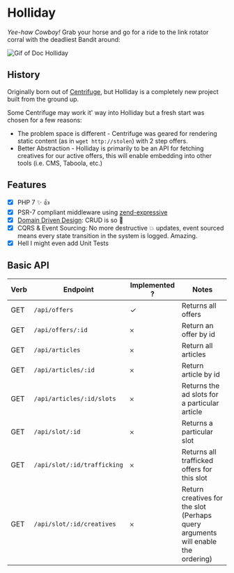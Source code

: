 # Holliday

*Yee-haw Cowboy!* Grab your horse and go for a ride to the link rotator corral with the deadliest Bandit around:


![Gif of Doc Holliday](public/img/readme/huckleberry.gif)


## History

Originally born out of [Centrifuge](https://github.com/ClickDiscover/Centrifuge), but Holliday is a completely new project built from the ground up.

Some Centrifuge may work it' way into Holliday but a fresh start was chosen for a few reasons:

* The problem space is different - Centrifuge was geared for rendering static content (as in `wget http://stolen`) with 2 step offers.
* Better Abstraction - Holliday is primarily to be an API for fetching creatives for our active offers, this will enable embedding into other tools (i.e. CMS, Taboola, etc.)


## Features

- [x] PHP 7 :sparkles: :+1:
- [x] PSR-7 compliant middleware using [zend-expressive](https://github.com/zendframework/zend-expressive)
- [x] [Domain Driven Design](https://github.com/codeliner/php-ddd-cargo-sample): CRUD is so :poop:
- [x] CQRS & Event Sourcing: No more destructive :boom: updates, event sourced means every state transition in the system is logged. Amazing.
- [x] Hell I might even add Unit Tests

## Basic API

Verb | Endpoint | Implemented ? | Notes
---- | -------- | ------------- | -----
GET  | `/api/offers` | ✓ | Returns all offers
GET  | `/api/offers/:id` | 𐄂 | Return an offer by id
GET  | `/api/articles` | 𐄂 | Return all articles
GET  | `/api/articles/:id` | 𐄂 | Return article by id
GET  | `/api/articles/:id/slots` | 𐄂 | Returns the ad slots for a particular article
GET  | `/api/slot/:id` | 𐄂 | Returns a particular slot
GET  | `/api/slot/:id/trafficking` | 𐄂 | Returns all trafficked offers for this slot
GET  | `/api/slot/:id/creatives` | 𐄂 | Return creatives for the slot (Perhaps query arguments will enable the ordering)


